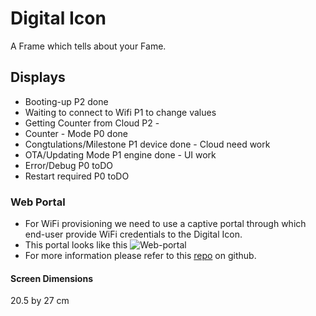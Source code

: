 # Digital Icon
A Frame which tells about your Fame.


## Displays
* Booting-up                    P2  done
* Waiting to connect to Wifi    P1  to change values
* Getting Counter from Cloud    P2  -
* Counter - Mode                P0  done
* Congtulations/Milestone       P1  device done - Cloud need work
* OTA/Updating Mode             P1  engine done - UI work
* Error/Debug                   P0  toDO
* Restart required              P0  toDO

### Web Portal
* For WiFi provisioning we need to use a captive portal through which end-user provide WiFi credentials to the Digital Icon.
* This portal looks like this ![Web-portal](https://camo.githubusercontent.com/9db12708f10f496d0cc32c56803c9a7287f69d91/687474703a2f2f692e696d6775722e636f6d2f595076573965716c2e706e67)
* For more information please refer to this [repo](https://github.com/zhouhan0126/WIFIMANAGER-ESP32) on github.

#### Screen Dimensions
20.5 by 27 cm